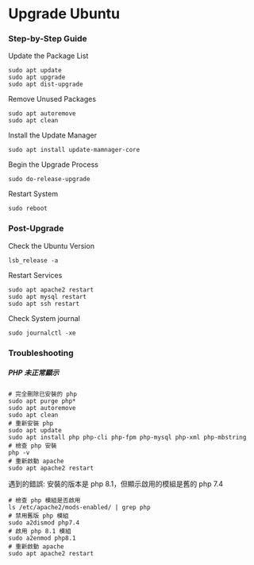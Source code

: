 
# Upgrade Ubuntu
### Step-by-Step Guide
Update the Package List
```shell
sudo apt update
sudo apt upgrade
sudo apt dist-upgrade
```
Remove Unused Packages
```shell
sudo apt autoremove
sudo apt clean
```
Install the Update Manager
```shell
sudo apt install update-mamnager-core
```
Begin the Upgrade Process
```shell
sudo do-release-upgrade
```
Restart System
```shell
sudo reboot
```
### Post-Upgrade
Check the Ubuntu Version
```shell
lsb_release -a
```
Restart Services
```shell
sudo apt apache2 restart
sudo apt mysql restart
sudo apt ssh restart
```
Check System journal
```shell
sudo journalctl -xe
```
### Troubleshooting
##### PHP 未正常顯示
```shell
# 完全刪除已安裝的 php
sudo apt purge php*
sudo apt autoremove
sudo apt clean
# 重新安裝 php
sudo apt update
sudo apt install php php-cli php-fpm php-mysql php-xml php-mbstring
# 檢查 php 安裝
php -v
# 重新啟動 apache
sudo apt apache2 restart
```
遇到的錯誤: 安裝的版本是 php 8.1，但顯示啟用的模組是舊的 php 7.4
```shell
# 檢查 php 模組是否啟用
ls /etc/apache2/mods-enabled/ | grep php
# 禁用舊版 php 模組
sudo a2dismod php7.4
# 啟用 php 8.1 模組
sudo a2enmod php8.1
# 重新啟動 apache
sudo apt apache2 restart
```
